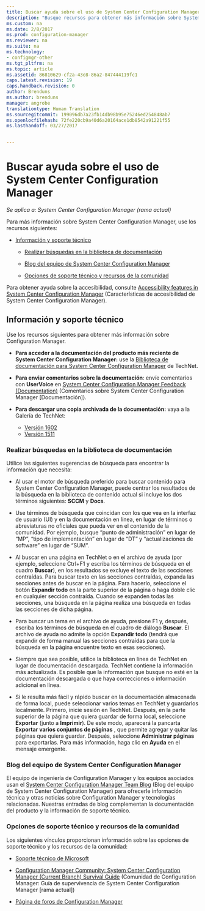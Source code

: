 ```yaml
---
title: Buscar ayuda sobre el uso de System Center Configuration Manager | Microsoft Docs
description: "Busque recursos para obtener más información sobre System Center Configuration Manager."
ms.custom: na
ms.date: 2/8/2017
ms.prod: configuration-manager
ms.reviewer: na
ms.suite: na
ms.technology:
- configmgr-other
ms.tgt_pltfrm: na
ms.topic: article
ms.assetid: 86810629-cf2a-43e8-86a2-847444119fc1
caps.latest.revision: 19
caps.handback.revision: 0
author: Brenduns
ms.author: brenduns
manager: angrobe
translationtype: Human Translation
ms.sourcegitcommit: 199096db7a23fb14db98b95e75246ed254848ab7
ms.openlocfilehash: 72fe220cb9a40d6a20164ace1db8542a91221f55
ms.lasthandoff: 03/27/2017


---
```

# <a name="find-help-for-using-system-center-configuration-manager"></a>Buscar ayuda sobre el uso de System Center Configuration Manager

*Se aplica a: System Center Configuration Manager (rama actual)*

Para más información sobre System Center Configuration Manager, use los recursos siguientes:  

-   [Información y soporte técnico](#bkmk_Info)  

    -   [Realizar búsquedas en la biblioteca de documentación](#BKMK_SearchTips)  

    -   [Blog del equipo de System Center Configuration Manager](#BKMK_ProductGroupBlog)  
    -   [Opciones de soporte técnico y recursos de la comunidad](#BKMK_SupportOptions)

  Para obtener ayuda sobre la accesibilidad, consulte [Accessibility features in System Center Configuration Manager](../../core/understand/accessibility-features.md) (Características de accesibilidad de System Center Configuration Manager).

##  <a name="bkmk_Info"></a> Información y soporte técnico  
 Use los recursos siguientes para obtener más información sobre Configuration Manager.  

-   **Para acceder a la documentación del producto más reciente de System Center Configuration Manager:** use la [Biblioteca de documentación para System Center Configuration Manager](http://go.microsoft.com/fwlink/p/?LinkId=691974) de TechNet.

-   **Para enviar comentarios sobre la documentación**: envíe comentarios con **UserVoice** en [System Center Configuration Manager Feedback (Documentation)](https://configurationmanager.uservoice.com/forums/300492-ideas/category/112371-documentation) (Comentarios sobre System Center Configuration Manager [Documentación]).  

-   **Para descargar una copia archivada de la documentación:** vaya a la Galería de TechNet:

    - [Versión 1602](https://gallery.technet.microsoft.com/documentation-for-system-ea90eaf1)
    - [Versión 1511](https://gallery.technet.microsoft.com/documentation-for-system-ea90eaf1)

###  <a name="BKMK_SearchTips"></a> Realizar búsquedas en la biblioteca de documentación  
 Utilice las siguientes sugerencias de búsqueda para encontrar la información que necesita:  

-   Al usar el motor de búsqueda preferido para buscar contenido para System Center Configuration Manager, puede centrar los resultados de la búsqueda en la biblioteca de contenido actual si incluye los dos términos siguientes: **SCCM** y **Docs**.

-   Use términos de búsqueda que coincidan con los que vea en la interfaz de usuario (UI) y en la documentación en línea, en lugar de términos o abreviaturas no oficiales que pueda ver en el contenido de la comunidad. Por ejemplo, busque “punto de administración” en lugar de “MP”, “tipo de implementación” en lugar de “DT” y “actualizaciones de software” en lugar de “SUM”.  

-   Al buscar en una página en TechNet o en el archivo de ayuda (por ejemplo, seleccione Ctrl+F1 y escriba los términos de búsqueda en el cuadro **Buscar**), en los resultados se excluye el texto de las secciones contraídas. Para buscar texto en las secciones contraídas, expanda las secciones antes de buscar en la página. Para hacerlo, seleccione el botón **Expandir todo** en la parte superior de la página o haga doble clic en cualquier sección contraída. Cuando se expanden todas las secciones, una búsqueda en la página realiza una búsqueda en todas las secciones de dicha página.  

-   Para buscar un tema en el archivo de ayuda, presione F1 y, después, escriba los términos de búsqueda en el cuadro de diálogo **Buscar**. El archivo de ayuda no admite la opción **Expandir todo** (tendrá que expandir de forma manual las secciones contraídas para que la búsqueda en la página encuentre texto en esas secciones).  

-   Siempre que sea posible, utilice la biblioteca en línea de TechNet en lugar de documentación descargada. TechNet contiene la información más actualizada. Es posible que la información que busque no esté en la documentación descargada o que haya correcciones o información adicional en línea.  

-   Si le resulta más fácil y rápido buscar en la documentación almacenada de forma local, puede seleccionar varios temas en TechNet y guardarlos localmente. Primero, inicie sesión en TechNet. Después, en la parte superior de la página que quiera guardar de forma local, seleccione **Exportar** (junto a **Imprimir**). De este modo, aparecerá la pancarta **Exportar varios conjuntos de páginas** , que permite agregar y quitar las páginas que quiera guardar. Después, seleccione **Administrar páginas** para exportarlas. Para más información, haga clic en **Ayuda** en el mensaje emergente.  

###  <a name="BKMK_ProductGroupBlog"></a> Blog del equipo de System Center Configuration Manager  
 El equipo de ingeniería de Configuration Manager y los equipos asociados usan el [System Center Configuration Manager Team Blog](http://go.microsoft.com/fwlink/?LinkId=191941) (Blog del equipo de System Center Configuration Manager) para ofrecerle información técnica y otras noticias sobre Configuration Manager y tecnologías relacionadas. Nuestras entradas de blog complementan la documentación del producto y la información de soporte técnico.  

###  <a name="BKMK_SupportOptions"></a> Opciones de soporte técnico y recursos de la comunidad  
 Los siguientes vínculos proporcionan información sobre las opciones de soporte técnico y los recursos de la comunidad:  

-   [Soporte técnico de Microsoft](http://go.microsoft.com/fwlink/?LinkId=243064)  

-   [Configuration Manager Community: System Center Configuration Manager (Current Branch) Survival Guide](http://social.technet.microsoft.com/wiki/contents/articles/33035.system-center-configuration-manager-current-branch-survival-guide.aspx ) (Comunidad de Configuration Manager: Guía de supervivencia de System Center Configuration Manager [rama actual])  

-   [Página de foros de Configuration Manager](https://social.technet.microsoft.com/Forums/en-US/home?category=ConfigMgrCB)  

